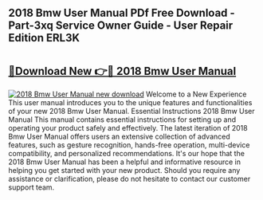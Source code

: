 ## 2018 Bmw User Manual PDf Free Download - Part-3xq Service Owner Guide - User Repair Edition ERL3K

# <h2><a href="http://cf2245.oget.top/?id=2018+Bmw+User+Manual">🔗Download New 👉🔴 2018 Bmw User Manual</a></h2>

[![2018 Bmw User Manual new download](https://i.imgur.com/5g1atiW.png)](http://cf2245.oget.top/?id=2018+Bmw+User+Manual)
Welcome to a New Experience This user manual introduces you to the unique features and functionalities of your new 2018 Bmw User Manual. Essential Instructions 2018 Bmw User Manual This manual contains essential instructions for setting up and operating your product safely and effectively. The latest iteration of 2018 Bmw User Manual offers users an extensive collection of advanced features, such as gesture recognition, hands-free operation, multi-device compatibility, and personalized recommendations. It's our hope that the 2018 Bmw User Manual has been a helpful and informative resource in helping you get started with your new product. Should you require any assistance or clarification, please do not hesitate to contact our customer support team.
